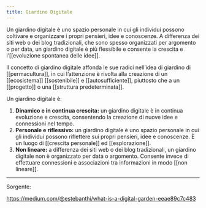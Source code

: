 ```yaml
---
title: Giardino Digitale
---
```


Un giardino digitale è uno spazio personale in cui gli individui possono coltivare e organizzare i propri pensieri, idee e conoscenze. A differenza dei siti web o dei blog tradizionali, che sono spesso organizzati per argomento o per data, un giardino digitale è più flessibile e consente la crescita e l’[[evoluzione spontanea delle idee]].

Il concetto di giardino digitale affonda le sue radici nell’idea di giardino di [[permacultura]], in cui l’attenzione è rivolta alla creazione di un [[ecosistema]] [[sostenibile]] e [[autosufficiente]], piuttosto che a un [[progetto]] o una [[struttura predeterminata]].

Un giardino digitale è:

1. **Dinamico e in continua crescita:** un giardino digitale è in continua evoluzione e crescita, consentendo la creazione di nuove idee e connessioni nel tempo.
2. **Personale e riflessivo:** un giardino digitale è uno spazio personale in cui gli individui possono riflettere sui propri pensieri, idee e conoscenze. È un luogo di [[crescita personale]] ed [[esplorazione]].
3. **Non lineare:** a differenza dei siti web o dei blog tradizionali, un giardino digitale non è organizzato per data o argomento. Consente invece di effettuare connessioni e associazioni tra informazioni in modo [[non lineare]].

---

Sorgente:

https://medium.com/@estebanthi/what-is-a-digital-garden-eeae89c7c483